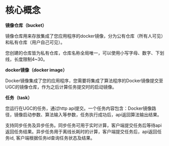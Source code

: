 
# 核心概念
**镜像仓库（bucket）**

镜像仓库用来存放集成了您应用程序的docker镜像，分为公有仓库（所有人可见）和私有仓库（用户自己可见）。

您创建的仓库皆为私有仓库，仓库名称全局唯一，可以使用小写字母、数字、下划线，长度限制4\~30。

**docker镜像（docker image）**

Docker镜像集成了您的应用程序，您需要将集成了算法程序的Docker镜像提交至UGC的镜像仓库，作为之后计算任务提交时的启动镜像。

**任务（task）**

您运行在UGC的任务，通过http
api提交。一个任务内容包含：Docker镜像路径，镜像启动参数、算法输入等参数，任务执行成功后，api返回算法输出结果。

支持同步任务及异步任务。同步任务可用于实时计算，客户端提交任务后等待api返回任务结果。异步任务用于离线长耗时的计算，客户端提交任务后，api返回任务id,
客户端根据任务id查询任务状态及结果。
